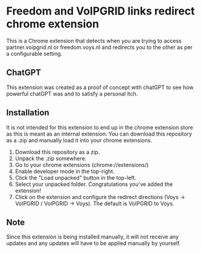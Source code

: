 # Freedom and VoIPGRID links redirect chrome extension
This is a Chrome extension that detects when you are trying to access partner.voipgrid.nl or freedom.voys.nl and redirects you to the other as per a configurable setting.

## ChatGPT
This extension was created as a proof of concept with chatGPT to see how powerful chatGPT was and to satisfy a personal itch.

## Installation
It is not intended for this extension to end up in the chrome extension store as this is meant as an internal extension.
You can download this repository as a .zip and manually load it into your chrome extensions.

1. Download this repository as a zip.
2. Unpack the .zip somewhere.
3. Go to your chrome extensions (chrome://extensions/)
4. Enable developer mode in the top-right.
5. Click the "Load unpacked" button in the top-left.
6. Select your unpacked folder. Congratulations you've added the extension!
7. Click on the extension and configure the redirect directions (Voys -> VoIPGRID / VoIPGRID -> Voys). The default is VoIPGRID to Voys.

## Note
Since this extension is being installed manually, it will not receive any updates and any updates will have to be applied manually by yourself.